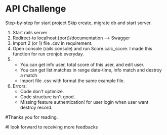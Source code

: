 # API Challenge

Step-by-step for start project
Skip create, migrate db and start server.

1. Start rails server
2. Redirect-to localhost:{port}/documentation --> Swagger
3. Import 2 (or 1) file .csv in requirement.
4. Open console (rails console) and run Score.calc_score. I made this function for run cronjob everyday.
5.  - You can get info user, total score of this user, and edit user.
    - You can get list matches in range date-time, info match and destroy a match
    - Import file .csv with format the same example file.
6. Errors: 
    - Code don't optimize.
    - Code structure isn't good.
    - Missing feature authentication! for user login when user want destroy record.

#Thanks you for reading.

#I look forward to receiving more feedbacks
